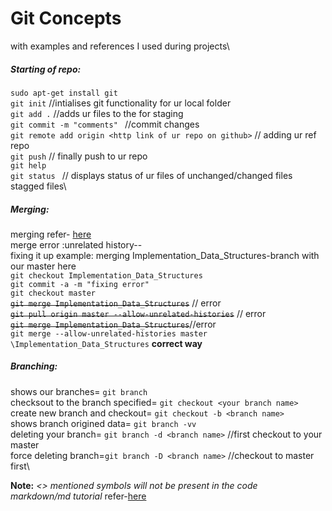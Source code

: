 
# Git Concepts
with examples and references I used during projects\
##### Starting of repo:
`sudo apt-get install git`\
`git init`     //intialises git functionality for ur local folder\
`git add .`    //adds ur files to the for staging\
`git commit -m "comments" `   //commit changes\
`git remote add origin <http link of ur repo on github>` // adding ur ref repo\
`git push`     // finally push to ur repo\
`git help`\
`git status `   // displays status of ur files of unchanged/changed files stagged files\

##### Merging:
merging refer- [here](https://git-scm.com/book/en/v2/Git-Branching-Basic-Branching-and-Merging)\
merge error :unrelated history--\
fixing it up example: merging Implementation_Data_Structures-branch with our master here\
`git checkout Implementation_Data_Structures`\
`git commit -a -m "fixing error"`\
`git checkout master`\
~~`git merge Implementation_Data_Structures`~~ // error\
~~`git pull origin master --allow-unrelated-histories`~~ // error\
~~`git merge Implementation_Data_Structures`~~//error\
`git merge --allow-unrelated-histories master \Implementation_Data_Structures` **correct way**
##### Branching:
shows our branches= `git branch` \
checksout to the branch specified= `git checkout <your branch name>`\
create new branch and checkout= `git checkout -b <branch name>`\
shows branch origined data= `git branch -vv`\
deleting your branch= `git branch -d <branch name>` //first checkout to your master\
force deleting branch=`git branch -D <branch name>` //checkout to master first\




 **Note:** *<> mentioned symbols will not be present in the code*\
 *markdown/md tutorial* refer-[here](https://commonmark.org/help/tutorial/index.html)
    
